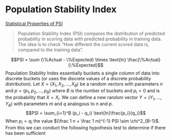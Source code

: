 # Population Stability Index
[Statistical Properties of PSI](http://www.stat.wmich.edu/naranjo/PSI.pdf )
> Population Stability Index (PSI) compares the distribution of predicted probability in scoring data with predicted probability in training data. The idea is to check “How different the current scored data is, compared to the training data”.

$$PSI = \sum (\%Actual - \%Expected) \times \text{ln} \frac{\%Actual}{\%Expected}$$Population Stability Index essentially buckets a single column of data into discrete buckets (or uses the discrete values of a discrete probability distribution). Let $X = (X_1, X_2, \dots, X_B)$ be a random vectors with parameters $n$ and $p = (p_1, p_2, \dots, p_B)$ where $B$ is the number of buckets and $p_i >0$ and is the probability that $X = X_i$. We can define a new random vector $Y = (Y_1, \dots, Y_B)$ with parameters $m$ and $q$ analogous to $n$ and $p$. 
$$PSI = \sum_{i=1}^B (p_i - q_i) \text{ln}\frac{p_i}{q_i}$$
When $p_i = q_i$ the value $(\frac 1 n + \frac  1 m)^{-1} PSI \sim \chi^2_{B-1}$. From this we can conduct the following hypothesis test to determine if there has been sufficient